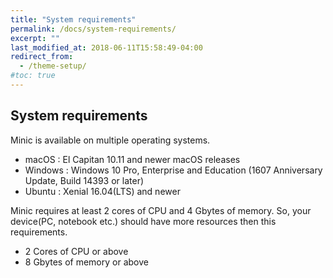 ```yaml
---
title: "System requirements"
permalink: /docs/system-requirements/
excerpt: ""
last_modified_at: 2018-06-11T15:58:49-04:00
redirect_from:
  - /theme-setup/
#toc: true
---
```


## System requirements

Minic is available on multiple operating systems.

* macOS : El Capitan 10.11 and newer macOS releases
* Windows : Windows 10 Pro, Enterprise and Education (1607 Anniversary Update, Build 14393 or later)
* Ubuntu : Xenial 16.04(LTS) and newer

Minic requires at least 2 cores of CPU and 4 Gbytes of memory. So, your device(PC, notebook etc.) should have more resources then this requirements.

* 2 Cores of CPU or above
* 8 Gbytes of memory or above
